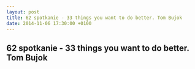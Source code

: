 ```yaml
---
layout: post
title: 62 spotkanie - 33 things you want to do better. Tom Bujok
date: 2014-11-06 17:30:00 +0100
---
```

62 spotkanie - 33 things you want to do better. Tom Bujok
-----------------

